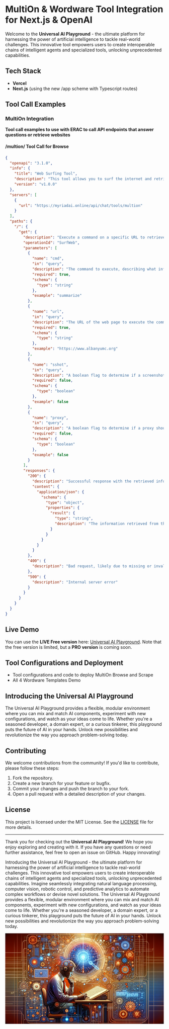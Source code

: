 # MultiOn & Wordware Tool Integration for Next.js & OpenAI

Welcome to the **Universal AI Playground** - the ultimate platform for harnessing the power of artificial intelligence to tackle real-world challenges. This innovative tool empowers users to create interoperable chains of intelligent agents and specialized tools, unlocking unprecedented capabilities.

## Tech Stack

- **Vercel**
- **Next.js** (using the new /app scheme with Typescript routes)

## Tool Call Examples

### MultiOn Integration

**Tool call examples to use with ERAC to call API endpoints that answer questions or retrieve websites**


#### /multion/ Tool Call for Browse

```json
{
  "openapi": "3.1.0",
  "info": {
    "title": "Web Surfing Tool",
    "description": "This tool allows you to surf the internet and retrieve data based on a specific command and URL. You can use it to extract information from web pages by specifying what you want to find and the URL of the page.",
    "version": "v1.0.0"
  },
  "servers": [
    {
      "url": "https://myriadai.online/api/chat/tools/multion"
    }
  ],
  "paths": {
    "/": {
      "get": {
        "description": "Execute a command on a specific URL to retrieve information",
        "operationId": "SurfWeb",
        "parameters": [
          {
            "name": "cmd",
            "in": "query",
            "description": "The command to execute, describing what information to retrieve from the URL. For example: 'cmd: Find the top comment of the top post on Hackernews.' add 'cmd:' to the beginning if it does not exist.",
            "required": true,
            "schema": {
              "type": "string"
            },
            "example": "summarize"
          },
          {
            "name": "url",
            "in": "query",
            "description": "The URL of the web page to execute the command on. example: 'url: https://www.myriadai.online ' add the 'url:' to the beginning and 'https://' if they are missing.",
            "required": true,
            "schema": {
              "type": "string"
            },
            "example": "https://www.albanyumc.org"
          },
          {
            "name": "sshot",
            "in": "query",
            "description": "A boolean flag to determine if a screenshot should be taken. Defaults to false if not provided.",
            "required": false,
            "schema": {
              "type": "boolean"
            },
            "example": false
          },
          {
            "name": "proxy",
            "in": "query",
            "description": "A boolean flag to determine if a proxy should be used. Defaults to false if not provided.",
            "required": false,
            "schema": {
              "type": "boolean"
            },
            "example": false
          }
        ],
        "responses": {
          "200": {
            "description": "Successful response with the retrieved information",
            "content": {
              "application/json": {
                "schema": {
                  "type": "object",
                  "properties": {
                    "result": {
                      "type": "string",
                      "description": "The information retrieved from the web page based on the command."
                    }
                  }
                }
              }
            }
          },
          "400": {
            "description": "Bad request, likely due to missing or invalid parameters"
          },
          "500": {
            "description": "Internal server error"
          }
        }
      }
    }
  }
}
```

## Live Demo

You can use the **LIVE Free version** here: [Universal AI Playground](https://myriadai.online). Note that the free version is limited, but a **PRO version** is coming soon.

## Tool Configurations and Deployment

- Tool configurations and code to deploy MultiOn Browse and Scrape
- All 4 Wordware Templates Demo

## Introducing the Universal AI Playground

The Universal AI Playground provides a flexible, modular environment where you can mix and match AI components, experiment with new configurations, and watch as your ideas come to life. Whether you're a seasoned developer, a domain expert, or a curious tinkerer, this playground puts the future of AI in your hands. Unlock new possibilities and revolutionize the way you approach problem-solving today.

## Contributing

We welcome contributions from the community! If you'd like to contribute, please follow these steps:
1. Fork the repository.
2. Create a new branch for your feature or bugfix.
3. Commit your changes and push the branch to your fork.
4. Open a pull request with a detailed description of your changes.

## License

This project is licensed under the MIT License. See the [LICENSE](LICENSE) file for more details.

---

Thank you for checking out the **Universal AI Playground**! We hope you enjoy exploring and creating with it. If you have any questions or need further assistance, feel free to open an issue on GitHub. Happy innovating!

Introducing the Universal AI Playground - the ultimate platform for harnessing the power of artificial intelligence to tackle real-world challenges. This innovative tool empowers users to create interoperable chains of intelligent agents and specialized tools, unlocking unprecedented capabilities. Imagine seamlessly integrating natural language processing, computer vision, robotic control, and predictive analytics to automate complex workflows or devise novel solutions. The Universal AI Playground provides a flexible, modular environment where you can mix and match AI components, experiment with new configurations, and watch as your ideas come to life. Whether you're a seasoned developer, a domain expert, or a curious tinkerer, this playground puts the future of AI in your hands. Unlock new possibilities and revolutionize the way you approach problem-solving today.

<img src="banner.png" alt="Hackathon">


